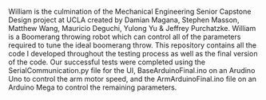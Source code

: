 William is the culmination of the Mechanical Engineering Senior Capstone Design project at UCLA created by Damian Magana, Stephen Masson, Matthew Wang, Mauricio Deguchi, Yulong Yu & Jeffrey Purchatzke. William is a Boomerang throwing robot which can control all of the parameters required to tune the ideal boomerang throw. This repository contains all the code I developed throughout the testing process as well as the final version of the code. Our successful tests were completed using the SerialCommunication.py file for the UI, BaseArduinoFinal.ino on an Arudino Uno to control the arm motor speed, and the ArmArduinoFinal.ino file on an Arduino Mega to control the remaining parameters. 
